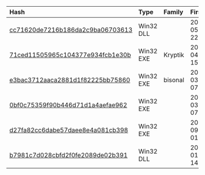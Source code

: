|Hash|Type|Family|First_Seen|Name|
|:--|:--|:--|:--|:--|
|[cc71620de7216b186da2c9ba06703613](https://www.virustotal.com/gui/file/cc71620de7216b186da2c9ba06703613)|Win32 DLL||2018-05-02 22:00:44|cc71620de7216b186da2c9ba06703613.virus|
|[71ced11505965c104377e934fcb1e30b](https://www.virustotal.com/gui/file/71ced11505965c104377e934fcb1e30b)|Win32 EXE|Kryptik|2018-04-27 15:02:18|71ced11505965c104377e934fcb1e30b.virus|
|[e3bac3712aaca2881d1f82225bb75860](https://www.virustotal.com/gui/file/e3bac3712aaca2881d1f82225bb75860)|Win32 EXE|bisonal|2018-03-06 07:53:07|e3bac3712aaca2881d1f82225bb75860.virus|
|[0bf0c75359f90b446d71d1a4aefae962](https://www.virustotal.com/gui/file/0bf0c75359f90b446d71d1a4aefae962)|Win32 EXE||2018-03-06 07:52:24|mism1|
|[d27fa82cc6dabe57daee8e4a081cb398](https://www.virustotal.com/gui/file/d27fa82cc6dabe57daee8e4a081cb398)|Win32 EXE||2014-09-23 01:11:17|d27fa82cc6dabe57daee8e4a081cb398.virus|
|[b7981c7d028cbfd2f0fe2089de02b391](https://www.virustotal.com/gui/file/b7981c7d028cbfd2f0fe2089de02b391)|Win32 DLL||2012-01-17 14:30:59|SvcHostDLL|
